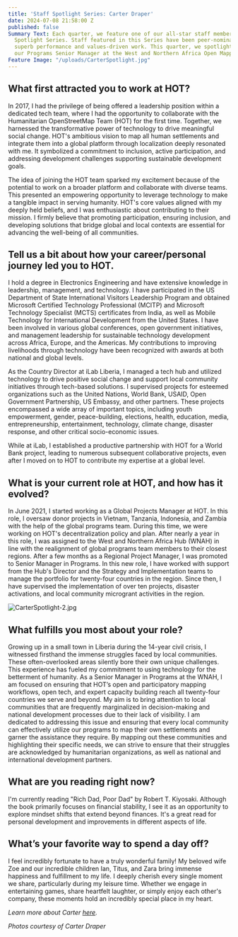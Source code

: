 ```yaml
---
title: 'Staff Spotlight Series: Carter Draper'
date: 2024-07-08 21:58:00 Z
published: false
Summary Text: Each quarter, we feature one of our all-star staff members in a Staff
  Spotlight Series. Staff featured in this Series have been peer-nominated for their
  superb performance and values-driven work. This quarter, we spotlight Carter Draper,
  our Programs Senior Manager at the West and Northern Africa Open Mapping Hub.
Feature Image: "/uploads/CarterSpotlight.jpg"
---
```


## What first attracted you to work at HOT?

In 2017, I had the privilege of being offered a leadership position within a dedicated tech team, where I had the opportunity to collaborate with the Humanitarian OpenStreetMap Team (HOT) for the first time. Together, we harnessed the transformative power of technology to drive meaningful social change. HOT's ambitious vision to map all human settlements and integrate them into a global platform through localization deeply resonated with me. It symbolized a commitment to inclusion, active participation, and addressing development challenges supporting sustainable development goals.

The idea of joining the HOT team sparked my excitement because of the potential to work on a broader platform and collaborate with diverse teams. This presented an empowering opportunity to leverage technology to make a tangible impact in serving humanity. HOT's core values aligned with my deeply held beliefs, and I was enthusiastic about contributing to their mission. I firmly believe that promoting participation, ensuring inclusion, and developing solutions that bridge global and local contexts are essential for advancing the well-being of all communities.


## Tell us a bit about how your career/personal journey led you to HOT. 

I hold a degree in Electronics Engineering and have extensive knowledge in leadership, management, and technology. I have participated in the US Department of State International Visitors Leadership Program and obtained Microsoft Certified Technology Professional (MCITP) and Microsoft Technology Specialist (MCTS) certificates from India, as well as Mobile Technology for International Development from the United States. I have been involved in various global conferences, open government initiatives, and management leadership for sustainable technology development across Africa, Europe, and the Americas. My contributions to improving livelihoods through technology have been recognized with awards at both national and global levels.

As the Country Director at iLab Liberia, I managed a tech hub and utilized technology to drive positive social change and support local community initiatives through tech-based solutions. I supervised projects for esteemed organizations such as the United Nations, World Bank, USAID, Open Government Partnership, US Embassy, and other partners. These projects encompassed a wide array of important topics, including youth empowerment, gender, peace-building, elections, health, education, media, entrepreneurship, entertainment, technology, climate change, disaster response, and other critical socio-economic issues.

While at iLab, I established a productive partnership with HOT for a World Bank project, leading to numerous subsequent collaborative projects, even after I moved on to HOT to contribute my expertise at a global level.

## What is your current role at HOT, and how has it evolved? 

In June 2021, I started working as a Global Projects Manager at HOT. In this role, I oversaw donor projects in Vietnam, Tanzania, Indonesia, and Zambia with the help of the global programs team. During this time, we were working on HOT's decentralization policy and plan. After nearly a year in this role, I was assigned to the West and Northern Africa Hub (WNAH) in line with the realignment of global programs team members to their closest regions. After a few months as a Regional Project Manager, I was promoted to Senior Manager in Programs. In this new role, I have worked with support from the Hub's Director and the Strategy and Implementation teams to manage the portfolio for twenty-four countries in the region. Since then, I have supervised the implementation of over ten projects, disaster activations, and local community microgrant activities in the region.

![CarterSpotlight-2.jpg](/uploads/CarterSpotlight-2.jpg)

## What fulfills you most about your role?
Growing up in a small town in Liberia during the 14-year civil crisis, I witnessed firsthand the immense struggles faced by local communities. These often-overlooked areas silently bore their own unique challenges. This experience has fueled my commitment to using technology for the betterment of humanity. As a Senior Manager in Programs at the WNAH, I am focused on ensuring that HOT’s open and participatory mapping workflows, open tech, and expert capacity building reach all twenty-four countries we serve and beyond. My aim is to bring attention to local communities that are frequently marginalized in decision-making and national development processes due to their lack of visibility. I am dedicated to addressing this issue and ensuring that every local community can effectively utilize our programs to map their own settlements and garner the assistance they require. By mapping out these communities and highlighting their specific needs, we can strive to ensure that their struggles are acknowledged by humanitarian organizations, as well as national and international development partners.

## What are you reading right now?
I'm currently reading "Rich Dad, Poor Dad" by Robert T. Kiyosaki. Although the book primarily focuses on financial stability, I see it as an opportunity to explore mindset shifts that extend beyond finances. It's a great read for personal development and improvements in different aspects of life.

## What’s your favorite way to spend a day off?
I feel incredibly fortunate to have a truly wonderful family! My beloved wife Zoe and our incredible children Ian, Titus, and Zara bring immense happiness and fulfillment to my life. I deeply cherish every single moment we share, particularly during my leisure time. Whether we engage in entertaining games, share heartfelt laughter, or simply enjoy each other's company, these moments hold an incredibly special place in my heart.

*Learn more about Carter [here](https://www.hotosm.org/people/carter-draper/).*

*Photos courtesy of Carter Draper*